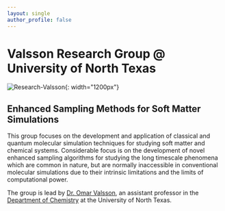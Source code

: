 ```yaml
---
layout: single
author_profile: false
---
```


# Valsson Research Group @ University of North Texas

![Research-Valsson]({{site.url}}/assets/images/research-valsson.png){: width="1200px"}

## Enhanced Sampling Methods for Soft Matter Simulations

This group focuses on the development and application of classical and quantum molecular simulation techniques for studying soft matter and chemical systems. Considerable focus is on the development of novel enhanced sampling algorithms for studying the long timescale phenomena which are common in nature, but are normally inaccessible in conventional molecular simulations due to their intrinsic limitations and the limits of computational power.

The group is lead by [Dr. Omar Valsson]({{site.url}}/members/omar-valsson), an assistant professor in the [Department of Chemistry](https://chemistry.unt.edu/) at the University of North Texas.
